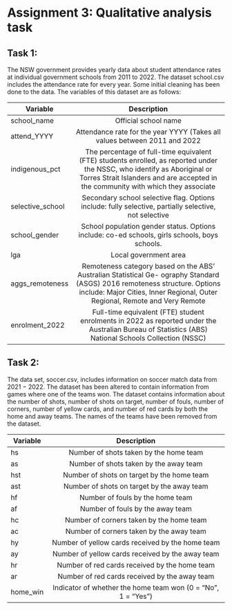 # Assignment 3: Qualitative analysis task

## Task 1:
The NSW government provides yearly data about student attendance rates at individual government schools from 2011 to 2022. The dataset school.csv includes the attendance rate for every year. Some initial cleaning has been done to the data. The variables of this dataset are as follows: 

| Variable                | Description   |
| ------------------------|:-------------:| 
| school_name             | Official school name              |   
| attend_YYYY             | Attendance rate for the year YYYY (Takes all values between 2011 and 2022 |                                |   
| indigenous_pct          | The percentage of full-time equivalent (FTE) students enrolled, as reported under the NSSC, who identify as Aboriginal or Torres Strait Islanders and are accepted in the community with which they associate  |  
| selective_school        | Secondary school selective flag. Options include: fully selective, partially selective, not selective                      |
| school_gender           | School population gender status. Options include: co-ed schools, girls schools, boys schools.                            |
| lga                     | Local government area                        |
| aggs_remoteness         | Remoteness category based on the ABS’ Australian Statistical Ge- ography Standard (ASGS) 2016 remoteness structure. Options include: Major Cities, Inner Regional, Outer Regional, Remote and Very Remote               |
| enrolment_2022          |  Full-time equivalent (FTE) student enrolments in 2022 as reported under the Australian Bureau of Statistics (ABS) National Schools Collection (NSSC)                                 | 

## Task 2:
The data set, soccer.csv, includes information on soccer match data from 2021 − 2022. The dataset has been altered to contain information from games where one of the teams won. The dataset contains information about the number of shots, number of shots on target, number of fouls, number of corners, number of yellow cards, and number of red cards by both the home and away teams. The names of the teams have been removed from the dataset.

| Variable                | Description   |
| ------------------------|:-------------:| 
| hs           | Number of shots taken by the home team          |   
| as           | Number of shots taken by the away team          |   
| hst          | Number of shots on target by the home team      |  
| ast          | Number of shots on target by the away team      |
| hf           | Number of fouls by the home team                |
| af           | Number of fouls by the away team                |
| hc           | Number of corners taken by the home team        |
| ac           | Number of corners taken by the away team        | 
| hy           | Number of yellow cards received by the home team|
| ay           | Number of yellow cards received by the away team|
| hr           | Number of red cards received by the home team   |
| ar           | Number of red cards received by the away team   |
| home_win     | Indicator of whether the home team won (0 = “No”, 1 = “Yes”)|

